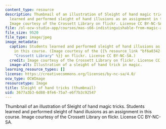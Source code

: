 ```yaml
---
content_type: resource
description: Thumbnail of an illustration of Sleight of hand magic tricks. Students
  learned and performed sleight of hand illusions as an assignment in this course.
  Image courtesy of the Crossett Library on flickr. License CC BY-NC-SA.
file: /ol-ocw-studio-app/courses/mas-s66-indistinguishable-from-magic-as-interface-technology-and-tradition-spring-2015/3677a3b36d888fe675a7e6f7b3c92547_mas-s66s15-th.jpg
file_size: 9520
file_type: image/jpeg
image_metadata:
  caption: Students learned and performed sleight of hand illusions as an assignment
    in this course. (Image courtesy of the {{% resource_link "bf6a0342-c0d6-4508-b329-e6265f37c616"
    "Crossett Library" %}} on flickr. License CC BY-NC-SA.)
  credit: Image courtesy of the Crossett Library on flickr. License CC BY-NC-SA.
  image-alt: Illustration of a sleight of hand trick in magic.
learning_resource_types: []
license: https://creativecommons.org/licenses/by-nc-sa/4.0/
ocw_type: OCWImage
resourcetype: Image
title: Sleight of hand tricks (thumbnail)
uid: 3677a3b3-6d88-8fe6-75a7-e6f7b3c92547
---
```

Thumbnail of an illustration of Sleight of hand magic tricks. Students learned and performed sleight of hand illusions as an assignment in this course. Image courtesy of the Crossett Library on flickr. License CC BY-NC-SA.